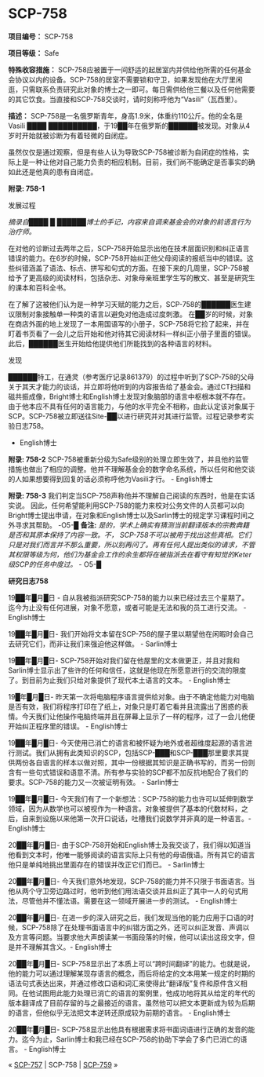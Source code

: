 # SCP-758
                        


**项目编号：**  SCP-758

**项目等级：**  Safe

**特殊收容措施：**  SCP-758应被置于一间舒适的起居室内并供给他所需的任何基金会协议以内的设备。SCP-758的居室不需要锁和守卫，如果发现他在大厅里闲逛，只需联系负责研究此对象的博士之一即可。每日需供给他三餐以及任何他需要的其它饮食。当直接和SCP-758交谈时，请时刻称呼他为“Vasili”（瓦西里）。

**描述：** SCP-758是一名俄罗斯青年，身高1.9米，体重约110公斤。他的全名是Vasili ████ ██████████，于19██年在俄罗斯的██████被发现。对象从4岁时开始就被诊断为有着轻微的自闭症。

虽然仅仅是通过观察，但是有些人认为导致SCP-758被诊断为自闭症的性格，实际上是一种让他对自己能力负责的相应机制。目前，我们尚不能确定是否事实的确如此还是他真的患有自闭症。

**附录: 758-1** 

发展过程

*摘录自████ █ ██████博士的手记，内容来自调来基金会的对象的前语言行为治疗师。* 

在对他的诊断过去两年之后，SCP-758开始显示出他在技术层面识别和纠正语言错误的能力。在6岁的时候，SCP-758开始纠正他父母阅读的报纸当中的错误。这些纠错涵盖了语法、标点、拼写和句式的方面。在接下来的几周里，SCP-758被给予了更高级的阅读材料，包括杂志、对象母亲班里学生写的散文、甚至是研究生的课本和百科全书。

在了解了这被他们认为是一种学习天赋的能力之后，SCP-758的██████医生建议限制对象接触单一种类的语言以避免对他造成过度刺激。 在██岁的时候，对象在商店外面的地上发现了一本用国语写的小册子，SCP-758将它捡了起来，并在盯着书页看了一会儿之后开始和他对待其它阅读材料一样纠正小册子里面的错误。此后，██████医生开始给他提供他们所能找到的各种语言的材料。

发现

██████特工，在通灵（参考医疗记录861379）的过程中听到了SCP-758的父母关于其天才能力的谈话，并立即将他听到的内容报告给了基金会。通过CT扫描和磁共振成像，Bright博士和English博士发现对象脑部的语言中枢根本就不存在。由于他本应不具有任何的语言能力，与他的水平完全不相称，由此认定该对象属于SCP。SCP-758被立即送往Site-██以进行研究并对其进行监管。过程记录参考实验日志758。

- English博士

**附录: 758-2**  SCP-758被重新分级为Safe级别的处理立即生效了，并且他的监管措施也做出了相应的调整。他并不理解基金会的数字命名系统，所以任何和他交谈的人如果想要得到回复的话必须称呼他为Vasili才行。 - English博士

**附录: 758-3**  我们判定当SCP-758声称他并不理解自己阅读的东西时，他是在实话实说。 因此，任何希望能利用SCP-758的能力来校对公务文件的人员都可以向Bright博士提出申请，在对象和English博士以及Sarlin博士的规定学习课程时间之外寻求其帮助。 -O5-█
**备注:**  *是的，学术上确实有猜测当前翻译版本的宗教典籍是否和其原本保持了内容一致。不， SCP-758不可以被用于找出这些真相。它们只是对我们而言并不那么重要，所以别再问了。再有任何人提出类似的请求，不管其权限等级为何，他们为基金会工作的余生都将在被指派去在看守有知觉的Keter级SCP的任务中度过。*  - O5-█

**研究日志758** 

19██年█月█日 - 自从我被指派研究SCP-758的能力以来已经过去三个星期了。迄今为止没有任何进展，对象不愿意，或者可能是无法和我的员工进行交流。 - English博士

19██年█月█日- 我们开始将文本留在SCP-758的屋子里以期望他在闲暇时会自己去研究它们，而非让我们来强迫他这样做。 - Sarlin博士

19██年█月█日- SCP-758开始对我们留在他屋里的文本做更正，并且对我和Sarlin博士显示出了些许的任何和信任，这就是他现在所愿意进行的交流的限度了。到目前为止我们只给对象提供了现代本土语言的文本。 - English博士

19█年█月█日- 昨天第一次将电脑程序语言提供给对象。由于不确定他能力对电脑是否有效，我们将程序打印在了纸上，对象只是盯着它看并且流露出了困惑的表情。今天我们让他操作电脑终端并且在屏幕上显示了一样的程序，过了一会儿他便开始纠正程序里的错误。 - English博士

19██年█月█日- 今天使用已消亡的语言和被怀疑为地外或者超维度起源的语言进行测试。我们从拥有此类知识的SCP，包括SCP-███和SCP-███那里要求其提供两份各自语言的样本以做对照，其中一份根据其知识是正确书写的，而另一份则含有一些句式错误和语意不清。所有参与实验的SCP都不加反抗地配合了我们的要求。SCP-758的能力又一次被证明有效。 - Sarlin博士

19██年█月█日- 今天我们有了一个新想法：SCP-758的能力也许可以延伸到数学领域，因为从数学也可以被视作为一种语言。对象被提供了基本的代数材料，之后，自来到设施以来他第一次开口说话，吐槽我们说数学并非真的是一种语言。- English博士

20██年█月█日- 由于SCP-758开始和English博士及我交谈了，我们得以知道当他看到文本时，他唯一能够阅读的语言实际上只有他的母语俄语。所有其它的语言他只是单纯地挑出里面存在的错误并改正它们而已。 - Sarlin博士

20██年█月█日- 今天我们意外地发现，SCP-758的能力并不只限于书面语言。当他从两个守卫旁边路过时，他听到他们用法语交谈并且纠正了其中一人的句式用法，尽管他并不懂法语。需要在这一领域开展进一步的测试。 - English博士

20██年█月█日- 在进一步的深入研究之后，我们发现当他的能力应用于口语的时候，SCP-758除了在处理书面语言中的纠错方面之外，还可以纠正发音、声调以及方言等问题。当要求他大声朗读某一书面段落的时候，他可以读出这段文字，但是并不理解其含义。- English博士

20██年█月█日- SCP-758显示出了本质上可以“跨时间翻译”的能力。也就是说，他的能力可以通过理解某现存语言的概念，而后将给定的文本用某一规定的时期的语法句式表达出来，并通过修改口语和词汇来使得此“翻译版”复件和原件含义相同。在他试图用此能力处理已消亡的语言的案例里，他成功地将其从给定的年代的版本翻译成了目前存留的与之最接近的语言。虽然他可以把文本更新成为较为后期的语言，但他似乎无法把文本逆转还原成较为前期的语言。 - English博士

20██年█月█日- SCP-758显示出他具有根据需求将书面词语进行正确的发音的能力。迄今为止，Sarlin博士和我已经在SCP-758的协助下学会了多门已消亡的语言。 - English博士



« [SCP-757](/scp-757) | SCP-758 | [SCP-759](/scp-759) »





                    